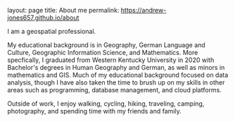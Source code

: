 layout: page
title: About me
permalink: https://andrew-jones657.github.io/about

<div>
I am a geospatial professional. 

My educational background is in Geography, German Language and Culture, Geographic Information Science, and Mathematics. More specfically, I graduated from Western Kentucky University in 2020 with Bachelor's degrees in Human Geography and German, as well as minors in mathematics and GIS.
Much of my educational background focused on data analysis, though I have also taken the time to brush up on my skills in other areas such as programming, database management, and cloud platforms. 

Outside of work, I enjoy walking, cycling, hiking, traveling, camping, photography, and spending time with my friends and family. 

</div>

